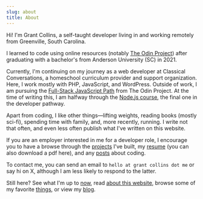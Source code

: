 ```yaml
---
slug: about
title: About
---
```


Hi! I'm Grant Collins, a self-taught developer living in and working remotely from Greenville, South Carolina.

I learned to code using online resources (notably [The Odin Project](https://www.theodinproject.com/)) after graduating with a bachelor's from Anderson University (SC) in 2021.

Currently, I'm continuing on my journey as a web developer at Classical Conversations, a homeschool curriculum provider and support organization. Here, I work mostly with PHP, JavaScript, and WordPress. Outside of work, I am pursuing the [Full-Stack JavaScript Path](https://www.theodinproject.com/paths/full-stack-javascript) from The Odin Project. At the time of writing this, I am halfway through the [Node.js course](https://www.theodinproject.com/paths/full-stack-javascript/courses/nodejs), the final one in the developer pathway.

Apart from coding, I like other things—lifting weights, reading books (mostly sci-fi), spending time with family, and, more recently, running. I write not that often, and even less often publish what I've written on this website.

If you are an employer interested in me for a developer role, I encourage you to have a browse through the [projects](/projects) I've built, my [resume](/resume) (you can also download a pdf here), and any [posts](/blog) about coding.

To contact me, you can send an email to `hello at grant collins dot me` or say hi on X, although I am less likely to respond to the latter.

Still here? See what I'm up to [now](/now), read [about this website](/colophon), browse some of my favorite [things](/things), or view my [blog](/blog).
